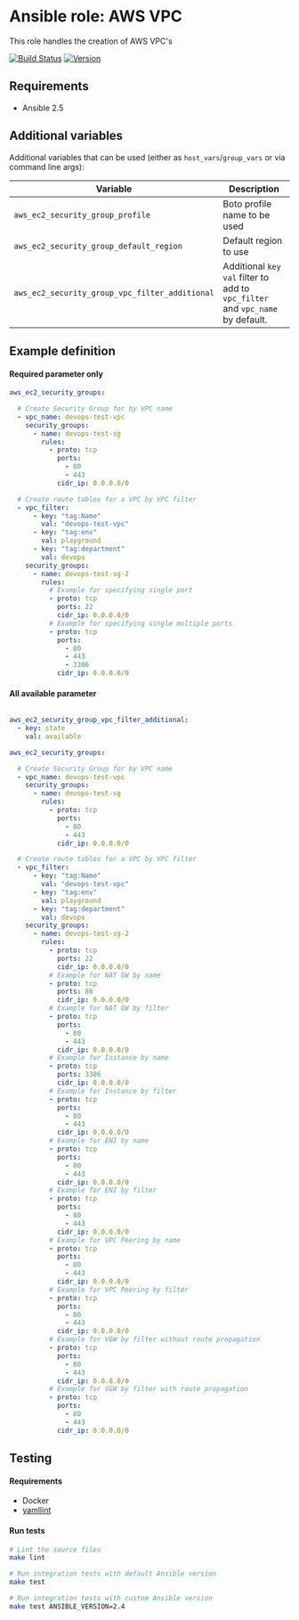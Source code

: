 # Ansible role: AWS VPC

This role handles the creation of AWS VPC's

[![Build Status](https://travis-ci.org/Flaconi/ansible-role-aws-ec2-security-group.svg?branch=master)](https://travis-ci.org/Flaconi/ansible-role-aws-ec2-security-group)
[![Version](https://img.shields.io/github/tag/Flaconi/ansible-role-aws-ec2-security-group.svg)](https://github.com/Flaconi/ansible-role-aws-ec2-security-group/tags)

## Requirements

* Ansible 2.5


## Additional variables

Additional variables that can be used (either as `host_vars`/`group_vars` or via command line args):

| Variable                                            | Description                  |
|-----------------------------------------------------|------------------------------|
| `aws_ec2_security_group_profile`                    | Boto profile name to be used |
| `aws_ec2_security_group_default_region`             | Default region to use        |
| `aws_ec2_security_group_vpc_filter_additional`      | Additional `key` `val` filter to add to `vpc_filter` and `vpc_name` by default. |


## Example definition

#### Required parameter only

```yml
aws_ec2_security_groups:

  # Create Security Group for by VPC name
  - vpc_name: devops-test-vpc
    security_groups:
      - name: devops-test-sg
        rules:
          - proto: tcp
            ports:
              - 80
              - 443
            cidr_ip: 0.0.0.0/0

  # Create route tables for a VPC by VPC filter
  - vpc_filter:
      - key: "tag:Name"
        val: "devops-test-vpc"
      - key: "tag:env"
        val: playground
      - key: "tag:department"
        val: devops
    security_groups:
      - name: devops-test-sg-2
        rules:
          # Example for specifying single port
          - proto: tcp
            ports: 22
            cidr_ip: 0.0.0.0/0
          # Example for specifying single multiple ports
          - proto: tcp
            ports:
              - 80
              - 443
              - 3306
            cidr_ip: 0.0.0.0/0
```

#### All available parameter
```yml

aws_ec2_security_group_vpc_filter_additional:
  - key: state
    val: available

aws_ec2_security_groups:

  # Create Security Group for by VPC name
  - vpc_name: devops-test-vpc
    security_groups:
      - name: devops-test-sg
        rules:
          - proto: tcp
            ports:
              - 80
              - 443
            cidr_ip: 0.0.0.0/0

  # Create route tables for a VPC by VPC filter
  - vpc_filter:
      - key: "tag:Name"
        val: "devops-test-vpc"
      - key: "tag:env"
        val: playground
      - key: "tag:department"
        val: devops
    security_groups:
      - name: devops-test-sg-2
        rules:
          - proto: tcp
            ports: 22
            cidr_ip: 0.0.0.0/0
          # Example for NAT GW by name
          - proto: tcp
            ports: 80
            cidr_ip: 0.0.0.0/0
          # Example for NAT GW by filter
          - proto: tcp
            ports:
              - 80
              - 443
            cidr_ip: 0.0.0.0/0
          # Example for Instance by name
          - proto: tcp
            ports: 3306
            cidr_ip: 0.0.0.0/0
          # Example for Instance by filter
          - proto: tcp
            ports:
              - 80
              - 443
            cidr_ip: 0.0.0.0/0
          # Example for ENI by name
          - proto: tcp
            ports:
              - 80
              - 443
            cidr_ip: 0.0.0.0/0
          # Example for ENI by filter
          - proto: tcp
            ports:
              - 80
              - 443
            cidr_ip: 0.0.0.0/0
          # Example for VPC Peering by name
          - proto: tcp
            ports:
              - 80
              - 443
            cidr_ip: 0.0.0.0/0
          # Example for VPC Peering by filter
          - proto: tcp
            ports:
              - 80
              - 443
            cidr_ip: 0.0.0.0/0
          # Example for VGW by filter without route propagation
          - proto: tcp
            ports:
              - 80
              - 443
            cidr_ip: 0.0.0.0/0
          # Example for VGW by filter with route propagation
          - proto: tcp
            ports:
              - 80
              - 443
            cidr_ip: 0.0.0.0/0
```

## Testing

#### Requirements

* Docker
* [yamllint](https://github.com/adrienverge/yamllint)

#### Run tests

```bash
# Lint the source files
make lint

# Run integration tests with default Ansible version
make test

# Run integration tests with custom Ansible version
make test ANSIBLE_VERSION=2.4
```
